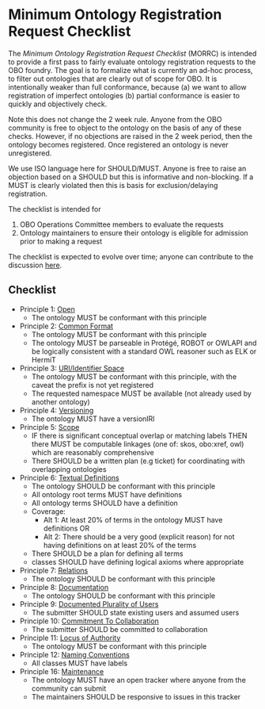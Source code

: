 # Minimum Ontology Registration Request Checklist

The _Minimum Ontology Registration Request Checklist_ (MORRC) is intended to provide a first pass to fairly evaluate ontology registration requests to the OBO foundry. 
The goal is to formalize what is currently an ad-hoc process, to filter out ontologies that are clearly out of scope for OBO. It is intentionally weaker than full
conformance, because (a) we want to allow registration of imperfect ontologies (b) partial conformance is easier to quickly and objectively check.

Note this does not change the 2 week rule. Anyone from the OBO community is free to object to the ontology on the basis of any of these checks. 
However, if no objections are raised in the 2 week period, then the ontology becomes registered. Once registered an ontology is never unregistered.

We use ISO language here for SHOULD/MUST. Anyone is free to raise an objection based on a SHOULD but this is informative and non-blocking. 
If a MUST is clearly violated then this is basis for exclusion/delaying registration.


The checklist is intended for
1. OBO Operations Committee members to evaluate the requests
2. Ontology maintainers to ensure their ontology is eligible for admission prior to making a request

The checklist is expected to evolve over time; anyone can contribute to the discussion [here](https://github.com/OBOFoundry/OBOFoundry.github.io/issues/1116).

## Checklist

- Principle 1: [Open](http://obofoundry.org/principles/fp-001-open.html)
  - The ontology MUST be conformant with this principle
- Principle 2: [Common Format](http://obofoundry.org/principles/fp-002-format.html)
  - The ontology MUST be conformant with this principle
  - The ontology MUST be parseable in Protégé, ROBOT or OWLAPI and be logically consistent with a standard OWL reasoner such as ELK or HermiT
- Principle 3: [URI/Identifier Space](http://obofoundry.org/principles/fp-003-uris.html) 
  - The ontology MUST be conformant with this principle, with the caveat the prefix is not yet registered
  - The requested namespace MUST be available (not already used by another ontology)
- Principle 4: [Versioning](http://obofoundry.org/principles/fp-004-versioning.html) 
  - The ontology MUST have a versionIRI
- Principle 5: [Scope](http://obofoundry.org/principles/fp-005-delineated-content.html) 
  - IF there is significant conceptual overlap or matching labels THEN there MUST be computable linkages (one of: skos, obo:xref, owl) which are reasonably comprehensive
  - There SHOULD be a written plan (e.g ticket) for coordinating with overlapping ontologies
- Principle 6: [Textual Definitions](http://obofoundry.org/principles/fp-006-textual-definitions.html) 
  - The ontology SHOULD be conformant with this principle
  - All ontology root terms MUST have definitions
  - All ontology terms SHOULD have a definition
  - Coverage:
    - Alt 1: At least 20% of terms in the ontology MUST have definitions OR
    - Alt 2: There should be a very good (explicit reason) for not having definitions on at least 20% of the terms
  - There SHOULD be a plan for defining all terms
  - classes SHOULD have defining logical axioms where appropriate
- Principle 7: [Relations](http://obofoundry.org/principles/fp-007-relations.html)
  - The ontology SHOULD be conformant with this principle
- Principle 8: [Documentation](http://obofoundry.org/principles/fp-008-documented.html)
  - The ontology SHOULD be conformant with this principle
- Principle 9: [Documented Plurality of Users](http://obofoundry.org/principles/fp-009-users.html)
  - The submitter SHOULD state existing users and assumed users
- Principle 10: [Commitment To Collaboration](http://obofoundry.org/principles/fp-010-collaboration.html)
  - The submitter SHOULD be committed to collaboration
- Principle 11: [Locus of Authority](http://obofoundry.org/principles/fp-011-locus-of-authority.html)
  - The ontology MUST be conformant with this principle
- Principle 12: [Naming Conventions](http://obofoundry.org/principles/fp-012-naming-conventions.html)
  - All classes MUST have labels
- Principle 16: [Maintenance](http://obofoundry.org/principles/fp-016-maintenance.html)
  - The ontology MUST have an open tracker where anyone from the community can submit
  - The maintainers SHOULD be responsive to issues in this tracker
